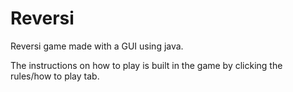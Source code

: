 # Reversi

Reversi game made with a GUI using java.

The instructions on how to play is built in the game by clicking the rules/how to play tab.
